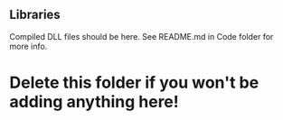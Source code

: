 ## Libraries

Compiled DLL files should be here. See README.md in Code folder for more info.

# Delete this folder if you won't be adding anything here!
